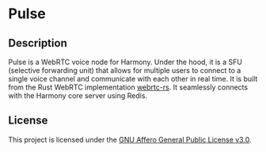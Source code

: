 # Pulse

## Description
Pulse is a WebRTC voice node for Harmony. Under the hood, it is a SFU (selective forwarding unit) that allows for multiple users to connect to a single voice channel and communicate with each other in real time. It is built from the Rust WebRTC implementation [webrtc-rs](https://github.com/webrtc-rs/webrtc). It seamlessly connects with the Harmony core server using Redis.

## License
This project is licensed under the [GNU Affero General Public License v3.0](https://github.com/Nextflow-Cloud/harmony/blob/main/LICENSE).
